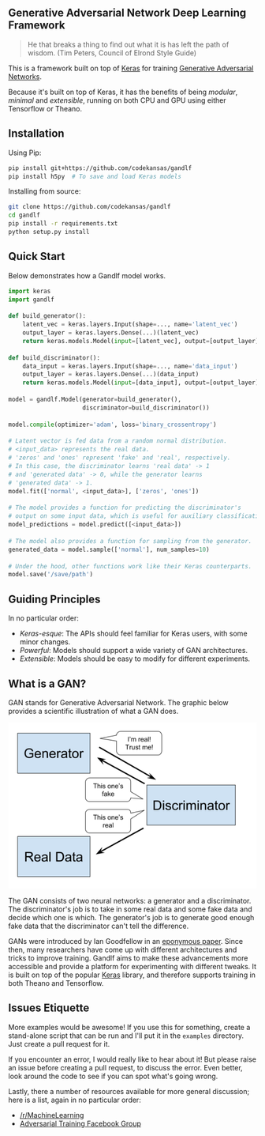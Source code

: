 ## Generative Adversarial Network Deep Learning Framework

>He that breaks a thing to find out what it is has left the path of wisdom.
>(Tim Peters, Council of Elrond Style Guide)

This is a framework built on top of [Keras](https://github.com/fchollet/keras) for training [Generative Adversarial Networks](https://arxiv.org/abs/1406.2661).

Because it's built on top of Keras, it has the benefits of being *modular*, *minimal* and *extensible*, running on both CPU and GPU using either Tensorflow or Theano.

## Installation

Using Pip:

````sh
pip install git+https://github.com/codekansas/gandlf
pip install h5py  # To save and load Keras models
````

Installing from source:

````sh
git clone https://github.com/codekansas/gandlf
cd gandlf
pip install -r requirements.txt
python setup.py install
````

## Quick Start

Below demonstrates how a Gandlf model works.

````python
import keras
import gandlf

def build_generator():
    latent_vec = keras.layers.Input(shape=..., name='latent_vec')
    output_layer = keras.layers.Dense(...)(latent_vec)
    return keras.models.Model(input=[latent_vec], output=[output_layer])

def build_discriminator():
    data_input = keras.layers.Input(shape=..., name='data_input')
    output_layer = keras.layers.Dense(...)(data_input)
    return keras.models.Model(input=[data_input], output=[output_layer])

model = gandlf.Model(generator=build_generator(),
                     discriminator=build_discriminator())

model.compile(optimizer='adam', loss='binary_crossentropy')

# Latent vector is fed data from a random normal distribution.
# <input_data> represents the real data.
# 'zeros' and 'ones' represent 'fake' and 'real', respectively.
# In this case, the discriminator learns 'real data' -> 1
# and 'generated data' -> 0, while the generator learns
# 'generated data' -> 1.
model.fit(['normal', <input_data>], ['zeros', 'ones'])

# The model provides a function for predicting the discriminator's
# output on some input data, which is useful for auxiliary classification.
model_predictions = model.predict([<input_data>])

# The model also provides a function for sampling from the generator.
generated_data = model.sample(['normal'], num_samples=10)

# Under the hood, other functions work like their Keras counterparts.
model.save('/save/path')
````

## Guiding Principles

In no particular order:

 - *Keras-esque*: The APIs should feel familiar for Keras users, with some minor changes.
 - *Powerful*: Models should support a wide variety of GAN architectures.
 - *Extensible*: Models should be easy to modify for different experiments.

## What is a GAN?

GAN stands for Generative Adversarial Network. The graphic below provides a scientific illustration of what a GAN does.

![Talking GAN](docs/resources/talking_gan.png)

The GAN consists of two neural networks: a generator and a discriminator. The discriminator's job is to take in some real data and some fake data and decide which one is which. The generator's job is to generate good enough fake data that the discriminator can't tell the difference.

GANs were introduced by Ian Goodfellow in an [eponymous paper](https://arxiv.org/abs/1406.2661). Since then, many researchers have come up with different architectures and tricks to improve training. Gandlf aims to make these advancements more accessible and provide a platform for experimenting with different tweaks. It is built on top of the popular [Keras](https://keras.io/) library, and therefore supports training in both Theano and Tensorflow.

## Issues Etiquette

More examples would be awesome! If you use this for something, create a stand-alone script that can be run and I'll put it in the `examples` directory. Just create a pull request for it.

If you encounter an error, I would really like to hear about it! But please raise an issue before creating a pull request, to discuss the error. Even better, look around the code to see if you can spot what's going wrong.

Lastly, there a number of resources available for more general discussion; here is a list, again in no particular order:

 - [/r/MachineLearning](https://www.reddit.com/r/MachineLearning/)
 - [Adversarial Training Facebook Group](https://www.facebook.com/groups/675606912596390/)
